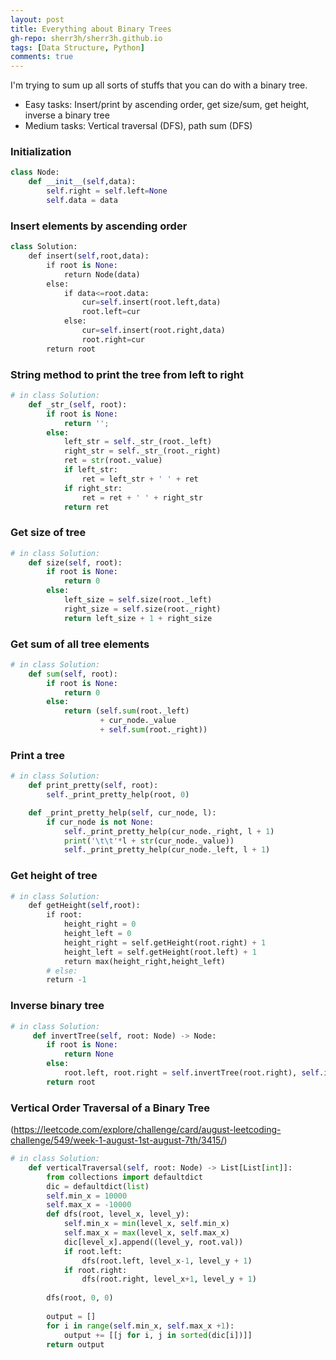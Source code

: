 ```yaml
---
layout: post
title: Everything about Binary Trees
gh-repo: sherr3h/sherr3h.github.io
tags: [Data Structure, Python]
comments: true
---
```

I'm trying to sum up all sorts of stuffs that you can do with a binary tree.

- Easy tasks: Insert/print by ascending order, get size/sum, get height, inverse a binary tree
- Medium tasks: Vertical traversal (DFS), path sum (DFS) 

### Initialization

```python
class Node:
    def __init__(self,data):
        self.right = self.left=None
        self.data = data

```

### Insert elements by ascending order
```python
class Solution:
    def insert(self,root,data):
        if root is None:
            return Node(data)
        else:
            if data<=root.data:
                cur=self.insert(root.left,data)
                root.left=cur
            else:
                cur=self.insert(root.right,data)
                root.right=cur
        return root

```

### String method to print the tree from left to right 
```python
# in class Solution:
    def _str_(self, root):
        if root is None:
            return '';
        else:
            left_str = self._str_(root._left)
            right_str = self._str_(root._right)
            ret = str(root._value)
            if left_str:
                ret = left_str + ' ' + ret
            if right_str:
                ret = ret + ' ' + right_str
            return ret
```

### Get size of tree
```python
# in class Solution:
    def size(self, root):
        if root is None:
            return 0
        else:
            left_size = self.size(root._left)
            right_size = self.size(root._right)
            return left_size + 1 + right_size
```

### Get sum of all tree elements
```python
# in class Solution:
    def sum(self, root):
        if root is None:
            return 0
        else:
            return (self.sum(root._left)
                    + cur_node._value
                    + self.sum(root._right))
```

### Print a tree
```python
# in class Solution:
    def print_pretty(self, root):
        self._print_pretty_help(root, 0)

    def _print_pretty_help(self, cur_node, l):
        if cur_node is not None:
            self._print_pretty_help(cur_node._right, l + 1)
            print('\t\t'*l + str(cur_node._value))
            self._print_pretty_help(cur_node._left, l + 1)
```

### Get height of tree
```python
# in class Solution:
    def getHeight(self,root):
        if root:
            height_right = 0
            height_left = 0
            height_right = self.getHeight(root.right) + 1
            height_left = self.getHeight(root.left) + 1
            return max(height_right,height_left)
        # else:
        return -1
```

### Inverse binary tree
```python
# in class Solution:
     def invertTree(self, root: Node) -> Node:
        if root is None:
            return None
        else:
            root.left, root.right = self.invertTree(root.right), self.invertTree(root.left)
        return root
```

### Vertical Order Traversal of a Binary Tree
(https://leetcode.com/explore/challenge/card/august-leetcoding-challenge/549/week-1-august-1st-august-7th/3415/)

```python
# in class Solution:
    def verticalTraversal(self, root: Node) -> List[List[int]]:
        from collections import defaultdict
        dic = defaultdict(list)
        self.min_x = 10000
        self.max_x = -10000
        def dfs(root, level_x, level_y):
            self.min_x = min(level_x, self.min_x)
            self.max_x = max(level_x, self.max_x)
            dic[level_x].append((level_y, root.val))
            if root.left:
                dfs(root.left, level_x-1, level_y + 1)
            if root.right:
                dfs(root.right, level_x+1, level_y + 1)
                
        dfs(root, 0, 0)
        
        output = []
        for i in range(self.min_x, self.max_x +1):
            output += [[j for i, j in sorted(dic[i])]]
        return output




```

